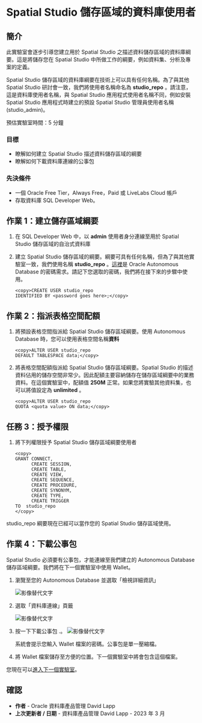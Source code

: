 # Spatial Studio 儲存區域的資料庫使用者

## 簡介

此實驗室會逐步引導您建立用於 Spatial Studio 之描述資料儲存區域的資料庫綱要。這是將儲存您在 Spatial Studio 中所做工作的綱要，例如資料集、分析及專案的定義。

Spatial Studio 儲存區域的資料庫綱要在技術上可以具有任何名稱。為了與其他 Spatial Studio 研討會一致，我們將使用者名稱命名為 **studio\_repo** 。請注意，這是資料庫使用者名稱，與 Spatial Studio 應用程式使用者名稱不同，例如安裝 Spatial Studio 應用程式時建立的預設 Spatial Studio 管理員使用者名稱 (studio\_admin)。

預估實驗室時間：5 分鐘

### 目標

*   瞭解如何建立 Spatial Studio 描述資料儲存區域的綱要
*   瞭解如何下載資料庫連線的公事包

### 先決條件

*   一個 Oracle Free Tier，Always Free，Paid 或 LiveLabs Cloud 帳戶
*   存取資料庫 SQL Developer Web。

## 作業 1：建立儲存區域綱要

1.  在 SQL Developer Web 中，以 **admin** 使用者身分連線至用於 Spatial Studio 儲存區域的自治式資料庫
    
2.  建立 Spatial Studio 儲存區域的綱要。綱要可具有任何名稱，但為了與其他實驗室一致，我們使用名稱 **studio\_repo** 。[這裡](https://docs.oracle.com/en/cloud/paas/autonomous-database/adbsa/manage-users-create.html#GUID-72DFAF2A-C4C3-4FAC-A75B-846CC6EDBA3F)是 Oracle Autonomous Database 的密碼需求。請記下您選取的密碼，我們將在接下來的步驟中使用。
    
        <copy>CREATE USER studio_repo
        IDENTIFIED BY <password goes here>;</copy>
        

## 作業 2：指派表格空間配額

1.  將預設表格空間指派給 Spatial Studio 儲存區域綱要。使用 Autonomous Database 時，您可以使用表格空間名稱**資料**
    
        <copy>ALTER USER studio_repo
        DEFAULT TABLESPACE data;</copy>
        
2.  將表格空間配額指派給 Spatial Studio 儲存區域綱要。Spatial Studio 的描述資料佔用的儲存空間非常少。因此配額主要容納儲存在儲存區域綱要中的業務資料。在這個實驗室中，配額值 **250M** 正常。如果您將實驗其他資料集，也可以將值設定為 **unlimited** 。
    
        <copy>ALTER USER studio_repo
        QUOTA <quota value> ON data;</copy>
        

## 任務 3：授予權限

1.  將下列權限授予 Spatial Studio 儲存區域綱要使用者
    
        <copy>
        GRANT CONNECT,
              CREATE SESSION,
              CREATE TABLE,
              CREATE VIEW,
              CREATE SEQUENCE,
              CREATE PROCEDURE,
              CREATE SYNONYM,
              CREATE TYPE,
              CREATE TRIGGER
        TO  studio_repo
        </copy>
        

studio\_repo 綱要現在已經可以當作您的 Spatial Studio 儲存區域使用。

## 作業 4：下載公事包

Spatial Studio 必須要有公事包，才能連線至我們建立的 Autonomous Database 儲存區域綱要。我們將在下一個實驗室中使用 Wallet。

1.  瀏覽至您的 Autonomous Database 並選取「檢視詳細資訊」
    
    ![影像替代文字](images/repo-schema-1.png "影像標題")
    
2.  選取「資料庫連線」頁籤
    
    ![影像替代文字](images/repo-schema-2.png "影像標題")
    
3.  按一下下載公事包 .。 ![影像替代文字](images/repo-schema-3.png "影像標題")
    
    系統會提示您輸入 Wallet 檔案的密碼。公事包是單一壓縮檔。
    
4.  將 Wallet 檔案儲存至方便的位置。下一個實驗室中將會包含這個檔案。
    

您現在可以[進入下一個實驗室](#next)。

## 確認

*   **作者** - Oracle 資料庫產品管理 David Lapp
*   **上次更新者 / 日期** - 資料庫產品管理 David Lapp - 2023 年 3 月